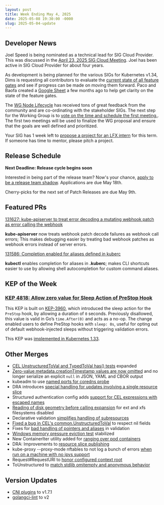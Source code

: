 ```yaml
---
layout: post
title: Week Ending May 4, 2025
date: 2025-05-08 19:30:00 -0000
slug: 2025-05-04-update
---
```


## Developer News

Joel Speed is being nominated as a technical lead for SIG Cloud Provider. This was discussed in the [April 23, 2025 SIG Cloud Meeting](https://docs.google.com/document/d/1OZE-ub-v6B8y-GuaWejL-vU_f9jsjBbrim4LtTfxssw/edit?tab=t.0#heading=h.y29cpq3g6i2i). Joel has been active in SIG Cloud Provider for about four years.

As development is being planned for the various SIGs for Kubernetes v1.34, Dims is requesting all contributors to evaluate the [current state of all feature gates](https://gist.github.com/dims/a0ecf5de51235968e12b9d6b62ac3a83) and see if progress can be made on moving them forward. Paco and Baofa created a [Google Sheet](https://docs.google.com/spreadsheets/d/1IxBtCeWOI8qWjF5jauT7pzfKwJssEhHErS4L6VcHgnU/edit?gid=0#gid=0) a few months ago to help get clarity on the state of the feature gates.

The [WG Node Lifecycle](https://github.com/kubernetes/community/pull/8396) has received tons of great feedback from the community and are co-ordinating with the stakeholder SIGs. The next step for the Working Group is to [vote on the time and schedule the first meeting.](https://doodle.com/group-poll/participate/dw72PQgd/vote). The first two meetings will be used to finalize the WG proposal and ensure that the goals are well defined and prioritized.

Your SIG has 1 week left to [propose a project for an LFX intern](https://github.com/cncf/mentoring/tree/main/programs/lfx-mentorship/2025/02-Jun-Aug) for this term.  If someone has time to mentor, please pitch a project.

## Release Schedule

**Next Deadline: Release cycle begins soon**

Interested in being part of the release team?  Now's your chance, [apply to be a release team shadow](https://forms.gle/hH85eUDU1fDUf3uz9).  Applications are due May 18th.

Cherry-picks for the next set of Patch Releases are due May 9th.

## Featured PRs

[131627: kube-apiserver to treat error decoding a mutating webhook patch as error calling the webhook](https://github.com/kubernetes/kubernetes/pull/131627)

**kube-apiserver** now treats webhook patch decode failures as webhook call errors; This makes debugging easier by treating bad webhook patches as webhook errors instead of server errors.

[131586: Completion enabled for aliases defined in kuberc](https://github.com/kubernetes/kubernetes/pull/131586)

**kubectl** enables completion for aliases in **.kuberc**; makes CLI shortcuts easier to use by allowing shell autocompletion for custom command aliases.

## KEP of the Week
### [KEP 4818: Allow zero value for Sleep Action of PreStop Hook](https://github.com/kubernetes/enhancements/blob/master/keps/sig-node/4818-allow-zero-value-for-sleep-action-of-prestop-hook/README.md)

This KEP is built on [KEP-3960](https://github.com/kubernetes/enhancements/tree/master/keps/sig-node/3960-pod-lifecycle-sleep-action), which introduced the sleep action for the `PreStop` hook, by allowing a duration of `0` seconds. Previously disallowed, this value is valid in Go’s `time.After(0)` and acts as a no-op. The change enabled users to define PreStop hooks with `sleep: 0s`, useful for opting out of default webhook-injected sleeps without triggering validation errors.

This KEP was [implemented in Kubernetes 1.33](https://github.com/kubernetes/enhancements/blob/master/keps/sig-node/4818-allow-zero-value-for-sleep-action-of-prestop-hook/README.md).

## Other Merges

* [CEL UnstructuredToVal and TypedToVal has() tests](https://github.com/kubernetes/kubernetes/pull/131596) expanded
* [Zero-value metadata.creationTimestamp values are now omitted](https://github.com/kubernetes/kubernetes/pull/130989) and no longer serialize an explicit `null` in JSON, YAML and CBOR output
* kubeadm to use [named ports for coredns probe](https://github.com/kubernetes/kubernetes/pull/131587)
* DRA introduces [special handling for updates involving a single resource slice](https://github.com/kubernetes/kubernetes/pull/131581)
* Structured authentication config adds [support for CEL expressions with escaped names](https://github.com/kubernetes/kubernetes/pull/131574)
* [Reading of disk geometry before calling expansion](https://github.com/kubernetes/kubernetes/pull/131568) for ext and xfs filesystems disabled
* Declarative validation [simplifies handling of subresources](https://github.com/kubernetes/kubernetes/pull/131560)
* [Fixed a bug in CEL's common.UnstructuredToVal](https://github.com/kubernetes/kubernetes/pull/131559) to respect nil fields
* Fixes for [bad handling of pointers and aliases](https://github.com/kubernetes/kubernetes/pull/131399) in validation
* [Windows memory pressure eviction test](https://github.com/kubernetes/kubernetes/pull/131296) stabilized
* New ContainerIter utility added for [ranging over pod containers](https://github.com/kubernetes/kubernetes/pull/131264)
* DRA: Improvements to [resource slice publishing](https://github.com/kubernetes/kubernetes/pull/131246)
* kube-proxy --proxy-mode nftables to not log a bunch of errors [when run on a machine with no ipvs support](https://github.com/kubernetes/kubernetes/pull/131243)
* Request#RequestURI to [honor configured context root](https://github.com/kubernetes/kubernetes/pull/131165)
* ToUnstructured to [match stdlib omitempty and anonymous behavior](https://github.com/kubernetes/kubernetes/pull/131029)

## Version Updates

* [CNI plugins](https://github.com/kubernetes/kubernetes/pull/131602) to v1.7.1
* [golangci-lint](https://github.com/kubernetes/kubernetes/pull/131477) to v2
